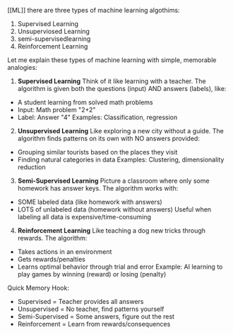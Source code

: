 [[ML]]
there are three types of machine learning algothims:
1. Supervised Learning 
2. Unsuperviosed Learning
3. semi-supervisedlearning 
4. Reinforcement Learning 

Let me explain these types of machine learning with simple, memorable analogies:

1. **Supervised Learning**
Think of it like learning with a teacher. The algorithm is given both the questions (input) AND answers (labels), like:
- A student learning from solved math problems
- Input: Math problem "2+2"
- Label: Answer "4"
Examples: Classification, regression

2. **Unsupervised Learning**
Like exploring a new city without a guide. The algorithm finds patterns on its own with NO answers provided:
- Grouping similar tourists based on the places they visit
- Finding natural categories in data
Examples: Clustering, dimensionality reduction

3. **Semi-Supervised Learning**
Picture a classroom where only some homework has answer keys. The algorithm works with:
- SOME labeled data (like homework with answers)
- LOTS of unlabeled data (homework without answers)
Useful when labeling all data is expensive/time-consuming

4. **Reinforcement Learning**
Like teaching a dog new tricks through rewards. The algorithm:
- Takes actions in an environment
- Gets rewards/penalties
- Learns optimal behavior through trial and error
Example: AI learning to play games by winning (reward) or losing (penalty)

Quick Memory Hook:
- Supervised = Teacher provides all answers
- Unsupervised = No teacher, find patterns yourself
- Semi-Supervised = Some answers, figure out the rest
- Reinforcement = Learn from rewards/consequences
